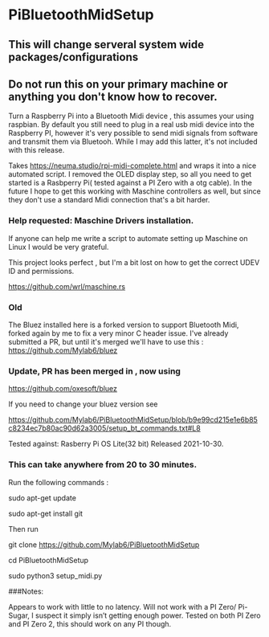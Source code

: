 # PiBluetoothMidSetup

## This will change serveral system wide packages/configurations 
## Do not run this on your primary machine or anything you don't know how to recover. 
Turn a Raspberry Pi into a Bluetooth Midi device , this assumes your using raspbian.
By default you still need to plug in a real usb midi device into the Raspberry PI, however it's very possible to send midi signals from software and transmit them via Bluetooh. While I may add this latter, it's not included with this release.  


Takes https://neuma.studio/rpi-midi-complete.html and wraps it into a nice automated script. 
I removed the OLED display step, so all you need to get started is a Rasbperry Pi( tested against a PI Zero with a otg cable). 
In the future I hope to get this working with Maschine controllers as well, but since they don't use a standard Midi connection that's a bit harder. 
### Help requested: Maschine Drivers installation.

If anyone can help me write a script to automate setting up Maschine on Linux I would be very grateful.

This project looks perfect , but I'm a bit lost on how to get the correct UDEV ID and permissions.


https://github.com/wrl/maschine.rs

### Old 
The Bluez installed here is a forked version to support Bluetooth Midi, forked again by me to fix a very minor C header issue. I've already submitted a PR, but until it's merged we'll have to use this : 
https://github.com/Mylab6/bluez
### Update, PR has been merged in , now using 
https://github.com/oxesoft/bluez

If you need to change your bluez version see 


https://github.com/Mylab6/PiBluetoothMidSetup/blob/b9e99cd215e1e6b85c8234ec7b80ac90d62a3005/setup_bt_commands.txt#L8


Tested against:
Rasberry Pi OS Lite(32 bit)
Released 2021-10-30.

### This can take anywhere from 20 to 30 minutes.

Run the following commands : 

sudo apt-get update


sudo apt-get install  git


Then run 

git clone https://github.com/Mylab6/PiBluetoothMidSetup

cd PiBluetoothMidSetup


sudo python3 setup_midi.py


###Notes: 

Appears to work with little to no latency. Will not work with a PI Zero/ Pi-Sugar, I suspect it simply isn’t getting enough power.  Tested on both PI Zero and PI Zero 2, this should work on any PI though. 

